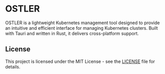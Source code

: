 # OSTLER

OSTLER is a lightweight Kubernetes management tool designed to provide an intuitive and efficient interface for managing Kubernetes clusters. Built with Tauri and written in Rust, it delivers cross-platform support.

## License

This project is licensed under the MIT License - see the [LICENSE](./LICENSE) file for details.
